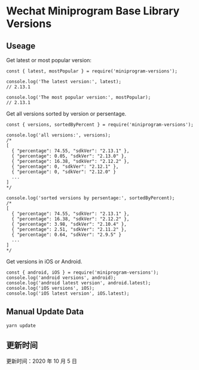 
# Wechat Miniprogram Base Library Versions

## Useage

Get latest or most popular version:

```;
const { latest, mostPopular } = require('miniprogram-versions');

console.log('The latest version:', latest);
// 2.13.1

console.log('The most popular version:', mostPopular);
// 2.13.1

```

Get all versions sorted by version or persentage.

```
const { versions, sortedByPercent } = require('miniprogram-versions');

console.log('all versions:', versions);
/*
[
  { "percentage": 74.55, "sdkVer": "2.13.1" },
  { "percentage": 0.05, "sdkVer": "2.13.0" },
  { "percentage": 16.38, "sdkVer": "2.12.2" },
  { "percentage": 0, "sdkVer": "2.12.1" },
  { "percentage": 0, "sdkVer": "2.12.0" }
  ...
]
*/

console.log('sorted versions by persentage:', sortedByPercent);
/*
[
  { "percentage": 74.55, "sdkVer": "2.13.1" },
  { "percentage": 16.38, "sdkVer": "2.12.2" },
  { "percentage": 3.98, "sdkVer": "2.10.4" },
  { "percentage": 2.51, "sdkVer": "2.11.2" },
  { "percentage": 0.64, "sdkVer": "2.9.5" }
  ...
]
*/
```

Get versions in iOS or Android.

```
const { android, iOS } = require('miniprogram-versions');
console.log('android versions', android);
console.log('android latest version', android.latest);
console.log('iOS versions', iOS);
console.log('iOS latest version', iOS.latest);
```

## Manual Update Data

```
yarn update
```

## 更新时间

更新时间：2020 年 10 月 5 日
